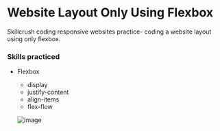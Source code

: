 # Website Layout Only Using Flexbox

Skillcrush coding responsive websites practice- coding a website layout using only flexbox.

### Skills practiced

- Flexbox
  - display
  - justify-content
  - align-items
  - flex-flow
  
  
  ![image](https://github.com/gabrielapal/Flexbox-Starter/assets/127886470/c644dad4-7810-42b4-8a86-b6875a27de3e)
